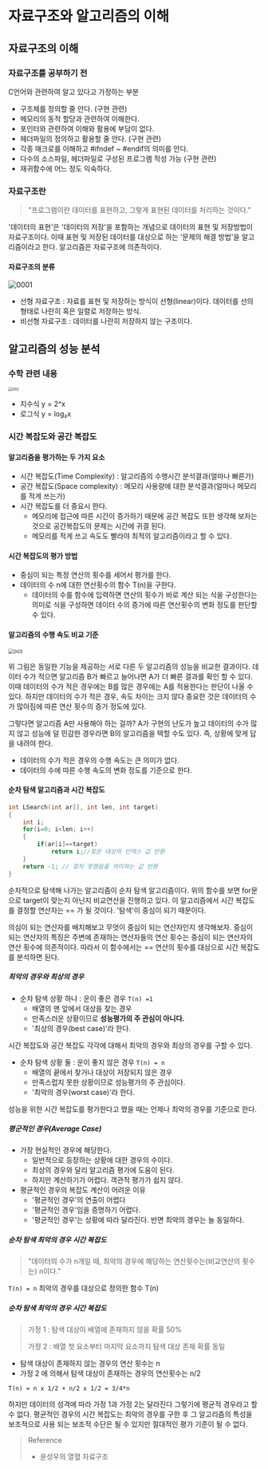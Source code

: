 # 자료구조와 알고리즘의 이해

## 자료구조의 이해

### 자료구조를 공부하기 전

C언어와 관련하여 알고 있다고 가정하는 부분

- 구조체를 정의할 줄 안다. (구현 관련)
- 메모리의 동적 할당과 관련하여 이해한다.
- 포인터와 관련하여 이해와 활용에 부담이 없다.
- 헤더파일의 정의하고 활용할 줄 안다. (구현 관련)
- 각종 매크로를 이해하고 #ifndef ~ #endif의 의미를 안다.
- 다수의 소스파일, 헤더파일로 구성된 프로그램 작성 가능 (구현 관련)
- 재귀함수에 어느 정도 익숙하다.

### 자료구조란

> "프로그램이란 데이터를 표현하고, 그렇게 표현된 데이터를 처리하는 것이다."

 '데이터의 표현'은 '데이터의 저장'을 포함하는 개념으로 데이터의 표현 및 저장방법이 자료구조이다.  이때 표현 및 저장된 데이터를 대상으로 하는 '문제의 해결 방법'을 알고리즘이라고 한다. 알고리즘은 자료구조에 의존적이다.

#### 자료구조의 분류

![0001](https://user-images.githubusercontent.com/54986748/75147295-4e376c80-5740-11ea-94af-e83de617cb18.jpg)

- 선형 자료구조 : 자료를 표현 및 저장하는 방식이 선형(linear)이다. 데이터를 선의 형태로 나란히 혹은 일렬로 저장하는 방식.
- 비선형 자료구조 : 데이터를 나란히 저장하지 않는 구조이다.



## 알고리즘의 성능 분석

### 수학 관련 내용

<img src="https://user-images.githubusercontent.com/54986748/75149716-01569480-5746-11ea-9673-e912e6cc33d8.png" alt="002" style="zoom:50%;" />

- 지수식 y = 2^x
- 로그식 y = log₂x

### 시간 복잡도와 공간 복잡도

#### 알고리즘을 평가하는 두 가지 요소

- 시간 복잡도(Time Complexity) : 알고리즘의 수행시간 분석결과(얼마나 빠른가)
- 공간 복잡도(Space complexity) :  메모리 사용량에 대한 분석결과(얼마나 메모리를 적게 쓰는가)
- 시간 복잡도를 더 중요시 한다. 
  - 메모리에 접근에 따른 시간이 증가하기 때문에 공간 복잡도 또한 생각해 보자는 것으로 공간복잡도의 문제는 시간에 귀결 된다.
  - 메모리를 적게 쓰고 속도도 빨라야 최적의 알고리즘이라고 할 수 있다.

#### 시간 복잡도의 평가 방법

- 중심이 되는 특정 연산의 횟수를 세어서 평가를 한다.
- 데이터의 수 n에 대한 연산횟수의 함수 T(n)을 구한다. 
  - 데이터의 수를 함수에 입력하면 연산의 횟수가 바로 계산 되는 식을 구성한다는 의미로 식을 구성하면 데이터 수의 증가에 따른 연산횟수의 변화 정도를 판단할 수 있다.

#### 알고리즘의 수행 속도 비교 기준

<img src="https://user-images.githubusercontent.com/54986748/75149749-0f0c1a00-5746-11ea-85c4-8d9c2946d755.png" alt="003" style="zoom:67%;" />

위 그림은 동일한 기능을 제공하는 서로 다른 두 알고리즘의 성능을 비교한 결과이다. 데이터 수가 적으면 알고리즘 B가 빠르고 늘어나면 A가 더 빠른 결과를 확인 할 수 있다. 이때 데이터의 수가 적은 경우에는 B를 많은 경우에는 A를 적용한다는 판단이 나올 수 있다. 하지만 데이터의 수가 적은 경우, 속도 차이는 크지 않다 중요한 것은 데이터의 수가 많아짐에 따른 연산 횟수의 증가 정도에 있다.

그렇다면 알고리즘 A만 사용해야 하는 걸까? A가 구현의 난도가 높고 데이터의 수가 많지 않고 성능에 덜 민감한 경우라면 B의 알고리즘을 택할 수도 있다. 즉, 상황에 맞게 답을 내려야 한다.

- 데이터의 수가 적은 경우의 수행 속도는 큰 의미가 없다.
- 데이터의 수에 따른 수행 속도의 변화 정도를 기준으로 한다.

#### 순차 탐색 알고리즘과 시간 복잡도

```c
int LSearch(int ar[], int len, int target)
{
	int i;
	for(i=0; i<len; i++)
	{
		if(ar[i]==target)
			return i;//찾은 대상의 인덱스 값 반환
	}
	return -1; // 찾지 못했음을 의미하는 값 반환
}
```

순차적으로 탐색해 나가는 알고리즘이 순차 탐색 알고리즘이다. 위의 함수를 보면 for문으로 target이 맞는지 아닌지 비교연산을 진행하고 있다. 이 알고리즘에서 시간 복잡도를 결정할 연산자는 == 가 될 것이다. '탐색'이 중심이 되기 때문이다. 

의심이 되는 연산자를 배치해보고 무엇이 중심이 되는 연산자인지 생각해보자. 중심이 되는 연산자의 특징은 주변에 존재하는 연산자들의 연산 횟수는 중심이 되는 연산자의 연산 횟수에 의존적이다.  따라서 이 함수에서는 == 연산의 횟수를 대상으로 시간 복잡도를 분석하면 된다.

##### 최악의 경우와 최상의 경우

- 순차 탐색 상황 하나 : 운이 좋은 경우 `T(n) =1`
  - 배열의 맨 앞에서 대상을 찾는 경우
  - 만족스러운 상황이므로 **성능평가의 주 관심이 아니다.**
  - '최상의 경우(best case)'라 한다.

시간 복잡도와 공간 복잡도 각각에 대해서 최악의 경우와 최상의 경우를 구할 수 있다.

- 순차 탐색 상황 둘 : 운이 좋지 않은 경우 `T(n) = n`
  - 배열의 끝에서 찾거나 대상이 저장되지 않은 경우
  - 만족스럽지 못한 상황이므로 성능평가의 주 관심이다.
  - '최악의 경우(worst case)'라 한다.

성능을 위한 시간 복잡도를 평가한다고 했을 때는 언제나 최악의 경우를 기준으로 한다.

##### 평군적인 경우(Average Case)

- 가장 현실적인 경우에 해당한다.
  - 일반적으로 등장하는 상황에 대한 경우의 수이다.
  - 최상의 경우와 달리 알고리즘 평가에 도움이 된다.
  - 하지만 계산하기가 어렵다. 객관적 평가가 쉽지 않다.
- 평균적인 경우의 복잡도 계산이 어려운 이유
  - '평균적인 경우'의 연출이 어렵다
  - '평균적인 경우'임을 증명하기 어렵다.
  - '평균적인 경우'는 상황에 따라 달라진다. 반면 최악의 경우는 늘 동일하다.

##### 순차 탐색 최악의 경우 시간 복잡도

> "데이터의 수가 n개일 때, 최악의 경우에 해당하는 연산횟수는(비교연산의 횟수는) n이다."

`T(n) = n`  최악의 경우를 대상으로 정의한 함수 T(n)

##### 순차 탐색 최악의 경우 시간 복잡도

> 가정 1 : 탐색 대상이 배열에 존재하지 않을 확률 50%
>
> 가정 2 : 배열 첫 요소부터 마지막 요소까지 탐색 대상 존재 확률 동일

- 탐색 대상이 존재하지 않는 경우의 연산 횟수는 n
- 가정 2 에 의해서 탐색 대상이 존재하는 경우의 연산횟수는 n/2

`T(n) = n x 1/2 + n/2 x 1/2 = 3/4*n`

하지만 데이터의 성격에 따라 가정 1과 가정 2는 달라진다 그렇기에 평균적 경우라고 할 수 없다. 평균적인 경우의 시간 복잡도는 최악의 경우를 구한 후 그 알고리즘의 특성을 보조적으로 사용 되는 보조적 수단은 될 수 있지만 절대적인 평가 기준이 될 수 없다.  















> Reference
>
> - 윤성우의 열혈 자료구조

